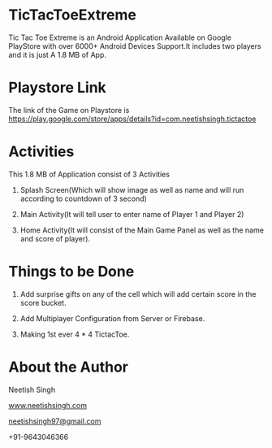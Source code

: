 # TicTacToeExtreme
Tic Tac Toe Extreme is an Android Application Available on Google PlayStore with over 6000+ Android Devices Support.It includes two players and it is just A 1.8 MB of App.
# Playstore Link
The link of the Game on Playstore is https://play.google.com/store/apps/details?id=com.neetishsingh.tictactoe

# Activities
This 1.8 MB of Application consist of 3 Activities

1. Splash Screen(Which will show image as well as name and will run according to countdown of 3 second)

2. Main Activity(It will tell user to enter name of Player 1 and Player 2)

3. Home Activity(It will consist of the Main Game Panel as well as the name and score of player).

# Things to be Done
1. Add surprise gifts on any of the cell which will add certain score in the score bucket.

2. Add Multiplayer Configuration from Server or Firebase.

3. Making 1st ever 4 * 4 TictacToe.

# About the Author
Neetish Singh

www.neetishsingh.com

neetishsingh97@gmail.com

+91-9643046366
